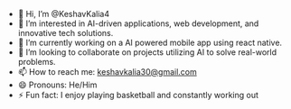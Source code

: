 - 👋 Hi, I’m @KeshavKalia4
- 👀  I’m interested in AI-driven applications, web development, and innovative tech solutions.
- 🌱 I’m currently working on a AI powered mobile app using react native.
- 💞️ I’m looking to collaborate on projects utilizing AI to solve real-world problems.
- 📫 How to reach me: keshavkalia30@gmail.com
- 😄 Pronouns: He/Him
- ⚡ Fun fact: I enjoy playing basketball and constantly working out

<!---
KeshavKalia4/KeshavKalia4 is a ✨ special ✨ repository because its `README.md` (this file) appears on your GitHub profile.
You can click the Preview link to take a look at your changes.
--->
